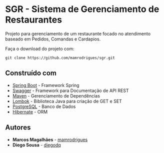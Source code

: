 # SGR - Sistema de Gerenciamento de Restaurantes

Projeto para gerenciamento de um restaurante focado no atendimento baseado em Pedidos, Comandas e Cardapios.

Faça o download do projeto com:

```
git clone https://github.com/mamrodrigues/sgr.git
```

## Construído com

* [Spring Boot](https://docs.spring.io/spring-boot/docs/current/reference/htmlsingle/) - Framework Spring
* [Swagger](https://springfox.github.io/springfox/) - Framework para Documentação de API REST
* [Maven](https://maven.apache.org/) - Gerenciamento de Dependências
* [Lombok](https://projectlombok.org/) - Biblioteca Java para criação de GET e SET
* [PostgreSQL](https://www.postgresql.org/docs/) - Banco de Dados
* [Hibernate](https://hibernate.org/orm/documentation/5.4/) - ORM


## Autores

* **Marcos Magalhães** - [mamrodrigues](https://github.com/mamrodrigues)
* **Diego Sousa** - [diegodq](https://github.com/diegodq)
